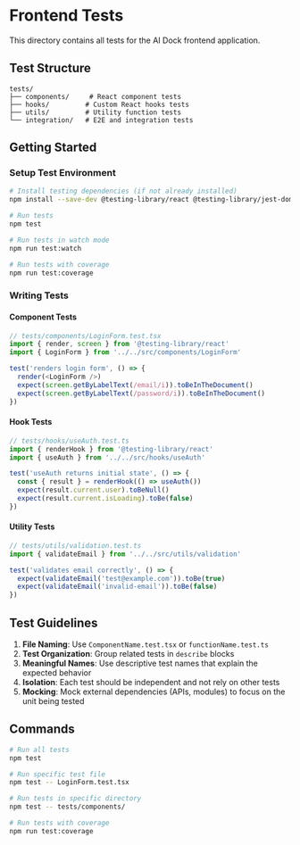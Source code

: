 # Frontend Tests

This directory contains all tests for the AI Dock frontend application.

## Test Structure

```
tests/
├── components/     # React component tests
├── hooks/         # Custom React hooks tests
├── utils/         # Utility function tests
└── integration/   # E2E and integration tests
```

## Getting Started

### Setup Test Environment
```bash
# Install testing dependencies (if not already installed)
npm install --save-dev @testing-library/react @testing-library/jest-dom vitest jsdom

# Run tests
npm test

# Run tests in watch mode
npm run test:watch

# Run tests with coverage
npm run test:coverage
```

### Writing Tests

#### Component Tests
```typescript
// tests/components/LoginForm.test.tsx
import { render, screen } from '@testing-library/react'
import { LoginForm } from '../../src/components/LoginForm'

test('renders login form', () => {
  render(<LoginForm />)
  expect(screen.getByLabelText(/email/i)).toBeInTheDocument()
  expect(screen.getByLabelText(/password/i)).toBeInTheDocument()
})
```

#### Hook Tests
```typescript
// tests/hooks/useAuth.test.ts
import { renderHook } from '@testing-library/react'
import { useAuth } from '../../src/hooks/useAuth'

test('useAuth returns initial state', () => {
  const { result } = renderHook(() => useAuth())
  expect(result.current.user).toBeNull()
  expect(result.current.isLoading).toBe(false)
})
```

#### Utility Tests
```typescript
// tests/utils/validation.test.ts
import { validateEmail } from '../../src/utils/validation'

test('validates email correctly', () => {
  expect(validateEmail('test@example.com')).toBe(true)
  expect(validateEmail('invalid-email')).toBe(false)
})
```

## Test Guidelines

1. **File Naming**: Use `ComponentName.test.tsx` or `functionName.test.ts`
2. **Test Organization**: Group related tests in `describe` blocks
3. **Meaningful Names**: Use descriptive test names that explain the expected behavior
4. **Isolation**: Each test should be independent and not rely on other tests
5. **Mocking**: Mock external dependencies (APIs, modules) to focus on the unit being tested

## Commands

```bash
# Run all tests
npm test

# Run specific test file
npm test -- LoginForm.test.tsx

# Run tests in specific directory
npm test -- tests/components/

# Run tests with coverage
npm run test:coverage
```
